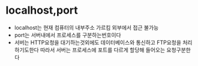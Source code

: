 # localhost,port

- localhost는 현재 컴퓨터의 내부주소 가르킴 외부에서 접근 불가능 
- port는 서버내에서 프로세스를 구분하는번호이다 
- 서버는 HTTP요청을 대기하는것외에도 데이터베이스와 통신하고 FTP요청을 처리하기도한다 따라서 서버는 프로세스에 포트를 다르게 할당해 들어오는 요청구분한다

